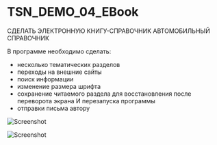 # TSN_DEMO_04_EBook
СДЕЛАТЬ ЭЛЕКТРОННУЮ КНИГУ-СПРАВОЧНИК
АВТОМОБИЛЬНЫЙ СПРАВОЧНИК

В программе необходимо сделать:

* несколько тематических разделов
* переходы на внешние сайты
* поиск информации
* изменение размера шрифта
* сохранение читаемого раздела для восстановления после переворота экрана И перезапуска программы
* отправки письма автору

![Screenshot](screenshot1.png)

![Screenshot](screenshot2.png)
